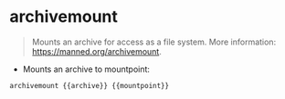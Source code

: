 # archivemount

> Mounts an archive for access as a file system.
> More information: <https://manned.org/archivemount>.

- Mounts an archive to mountpoint:

`archivemount {{archive}} {{mountpoint}}`
